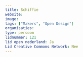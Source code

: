 ```yaml
---
title: Schiffie
website: 
image: 
tags: ["Makers", "Open Design"]
organisaties:
type: persoon
lidnummer: 121
lid open nederland: Ja
Lid Creative Commons Network: Nee
---
```


